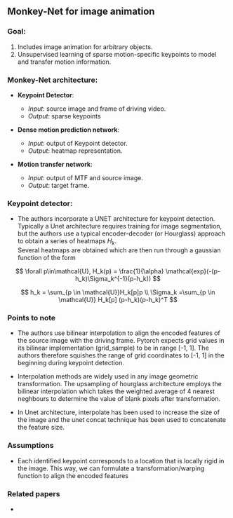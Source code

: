## **Monkey-Net for image animation**

### **Goal**:
1. Includes image animation for arbitrary objects.
2. Unsupervised learning of sparse motion-specific keypoints to model and transfer motion information.


### **Monkey-Net architecture**:
* **Keypoint Detector**:
  * *Input*: source image and frame of driving video.
  * *Output*: sparse keypoints

* **Dense motion prediction network**:
  * *Input*: output of Keypoint detector.
  * *Output*: heatmap representation.

* **Motion transfer network**:
  * *Input*: output of MTF and source image.
  * *Output*: target frame.

### **Keypoint detector**:

* The authors incorporate a UNET architecture for keypoint detection. Typically a Unet architecture requires training for image segmentation, but the authors use a typical encoder-decoder (or Hourglass) approach to obtain a series of heatmaps $H_k$.\
 Several heatmaps are obtained which are then run through a gaussian function of the form

$$
\forall p\in\mathcal{U}, H_k(p) = \frac{1}{\alpha} \mathcal{exp}(-(p-h_k)\Sigma_k^{-1}(p-h_k))
$$


$$
h_k = \sum_{p \in \mathcal{U}}H_k[p]p \\
\Sigma_k =\sum_{p \in \mathcal{U}} H_k[p] (p-h_k)(p-h_k)^T
$$


### **Points to note**

* The authors use bilinear interpolation to align the encoded features of the source image with the driving frame. Pytorch expects grid values in its bilinear implementation (grid_sample) to be in range [-1, 1]. The authors therefore squishes the range of grid coordinates to [-1, 1] in the beginning during keypoint detection.

* Interpolation methods are widely used in any image geometric transformation. The upsampling of hourglass architecture employs the bilinear interpolation which takes the weighted average of 4 nearest neghbours to determine the value of blank pixels after transformation.

* In Unet architecture, interpolate has been used to increase the size of the image and the unet concat technique has been used to concatenate the feature size.

### **Assumptions**

* Each identified keypoint corresponds to a location that is locally rigid in the image. This way, we can formulate a transformation/warping function to align the encoded features

### **Related papers**

*


